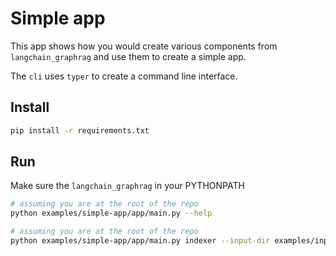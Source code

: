 # Simple app

This app shows how you would create various components from `langchain_graphrag` and use them to create a simple app.

The `cli` uses `typer` to create a command line interface.

## Install

```bash
pip install -r requirements.txt
```

## Run

Make sure the `langchain_graphrag` in your PYTHONPATH

```bash
# assuming you are at the root of the repo
python examples/simple-app/app/main.py --help
```

```bash
# assuming you are at the root of the repo
python examples/simple-app/app/main.py indexer --input-dir examples/input-data --output-dir temp --prompts-dir examples/prompts --llm-cache-dir temp/cache
```